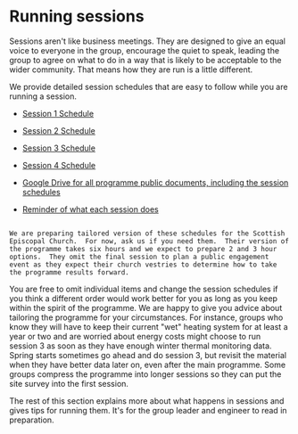# Running sessions

Sessions aren't like business meetings.  They are designed to give an equal voice to everyone in the group, encourage the quiet to speak, leading the group to agree on what to do in a way that is likely to be acceptable to the wider community.  That means how they are run is a little different.  

We provide detailed session schedules that are easy to follow while you are running a session.


- [Session 1 Schedule](https://docs.google.com/document/d/1bL83ByMQ7P-zMhslZKVpaJ66jASGtSHb/)
- [Session 2 Schedule](https://docs.google.com/document/d/1FcoermNt94zuGOM0fym3a1Nes2d4-kZC/)
- [Session 3 Schedule](https://docs.google.com/document/d/13-3jphTMtZz9edyMLVA6hiWCp3FYw8Ot/)
- [Session 4 Schedule](https://docs.google.com/document/d/1v3pGTp_dNRZPay9Hd7FmeBBBhre0m4UN/)
- [Google Drive for all programme public documents, including the session schedules](https://drive.google.com/drive/folders/1UDPm4aP9QR60X6RwoHMpPfMy3Ud4_Md4)

- [Reminder of what each session does](session-summaries)


```{admonition}  Scottish Episcopal Church versions

We are preparing tailored version of these schedules for the Scottish Episcopal Church.  For now, ask us if you need them.  Their version of the programme takes six hours and we expect to prepare 2 and 3 hour options.  They omit the final session to plan a public engagement event as they expect their church vestries to determine how to take the programme results forward.

```

You are free to omit individual items and change the session schedules if you think a different order would work better for you as long as you keep within the spirit of the programme.  We are happy to give you advice about tailoring the programme for your circumstances.  For instance, groups who know they will have to keep their current "wet" heating system for at least a year or two and are worried about energy costs might choose to run session 3 as soon as they have enough winter thermal monitoring data.  Spring starts sometimes go ahead and do session 3, but revisit the material when they have better data later on, even after the main programme.  Some groups compress the programme into longer sessions so they can put the site survey into the first session.  

The rest of this section explains more about what happens in sessions and gives tips for running them.  It's for the group leader and engineer to read in preparation.  




